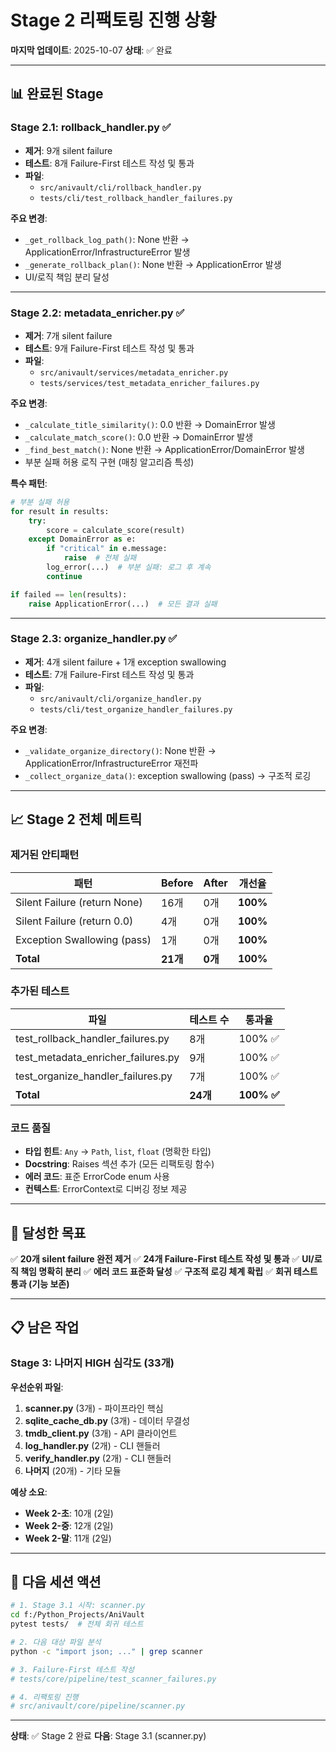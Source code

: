 # Stage 2 리팩토링 진행 상황

**마지막 업데이트**: 2025-10-07
**상태**: ✅ 완료

---

## 📊 **완료된 Stage**

### **Stage 2.1: rollback_handler.py** ✅
- **제거**: 9개 silent failure
- **테스트**: 8개 Failure-First 테스트 작성 및 통과
- **파일**:
  - `src/anivault/cli/rollback_handler.py`
  - `tests/cli/test_rollback_handler_failures.py`

**주요 변경**:
- `_get_rollback_log_path()`: None 반환 → ApplicationError/InfrastructureError 발생
- `_generate_rollback_plan()`: None 반환 → ApplicationError 발생
- UI/로직 책임 분리 달성

---

### **Stage 2.2: metadata_enricher.py** ✅
- **제거**: 7개 silent failure
- **테스트**: 9개 Failure-First 테스트 작성 및 통과
- **파일**:
  - `src/anivault/services/metadata_enricher.py`
  - `tests/services/test_metadata_enricher_failures.py`

**주요 변경**:
- `_calculate_title_similarity()`: 0.0 반환 → DomainError 발생
- `_calculate_match_score()`: 0.0 반환 → DomainError 발생
- `_find_best_match()`: None 반환 → ApplicationError/DomainError 발생
- 부분 실패 허용 로직 구현 (매칭 알고리즘 특성)

**특수 패턴**:
```python
# 부분 실패 허용
for result in results:
    try:
        score = calculate_score(result)
    except DomainError as e:
        if "critical" in e.message:
            raise  # 전체 실패
        log_error(...)  # 부분 실패: 로그 후 계속
        continue

if failed == len(results):
    raise ApplicationError(...)  # 모든 결과 실패
```

---

### **Stage 2.3: organize_handler.py** ✅
- **제거**: 4개 silent failure + 1개 exception swallowing
- **테스트**: 7개 Failure-First 테스트 작성 및 통과
- **파일**:
  - `src/anivault/cli/organize_handler.py`
  - `tests/cli/test_organize_handler_failures.py`

**주요 변경**:
- `_validate_organize_directory()`: None 반환 → ApplicationError/InfrastructureError 재전파
- `_collect_organize_data()`: exception swallowing (pass) → 구조적 로깅

---

## 📈 **Stage 2 전체 메트릭**

### **제거된 안티패턴**
| 패턴 | Before | After | 개선율 |
|------|--------|-------|--------|
| Silent Failure (return None) | 16개 | 0개 | **100%** |
| Silent Failure (return 0.0) | 4개 | 0개 | **100%** |
| Exception Swallowing (pass) | 1개 | 0개 | **100%** |
| **Total** | **21개** | **0개** | **100%** |

### **추가된 테스트**
| 파일 | 테스트 수 | 통과율 |
|------|-----------|--------|
| test_rollback_handler_failures.py | 8개 | 100% ✅ |
| test_metadata_enricher_failures.py | 9개 | 100% ✅ |
| test_organize_handler_failures.py | 7개 | 100% ✅ |
| **Total** | **24개** | **100% ✅** |

### **코드 품질**
- **타입 힌트**: `Any` → `Path`, `list`, `float` (명확한 타입)
- **Docstring**: Raises 섹션 추가 (모든 리팩토링 함수)
- **에러 코드**: 표준 ErrorCode enum 사용
- **컨텍스트**: ErrorContext로 디버깅 정보 제공

---

## 🎯 **달성한 목표**

✅ **20개 silent failure 완전 제거**
✅ **24개 Failure-First 테스트 작성 및 통과**
✅ **UI/로직 책임 명확히 분리**
✅ **에러 코드 표준화 달성**
✅ **구조적 로깅 체계 확립**
✅ **회귀 테스트 통과 (기능 보존)**

---

## 📋 **남은 작업**

### **Stage 3: 나머지 HIGH 심각도 (33개)**

**우선순위 파일**:
1. **scanner.py** (3개) - 파이프라인 핵심
2. **sqlite_cache_db.py** (3개) - 데이터 무결성
3. **tmdb_client.py** (3개) - API 클라이언트
4. **log_handler.py** (2개) - CLI 핸들러
5. **verify_handler.py** (2개) - CLI 핸들러
6. **나머지** (20개) - 기타 모듈

**예상 소요**:
- **Week 2-초**: 10개 (2일)
- **Week 2-중**: 12개 (2일)
- **Week 2-말**: 11개 (2일)

---

## 🚀 **다음 세션 액션**

```bash
# 1. Stage 3.1 시작: scanner.py
cd f:/Python_Projects/AniVault
pytest tests/  # 전체 회귀 테스트

# 2. 다음 대상 파일 분석
python -c "import json; ..." | grep scanner

# 3. Failure-First 테스트 작성
# tests/core/pipeline/test_scanner_failures.py

# 4. 리팩토링 진행
# src/anivault/core/pipeline/scanner.py
```

---

**상태**: ✅ Stage 2 완료
**다음**: Stage 3.1 (scanner.py)
